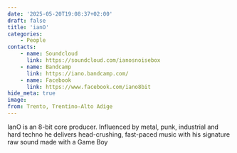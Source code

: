 ```yaml
---
date: '2025-05-20T19:08:37+02:00'
draft: false
title: 'ianO'
categories:
    - People
contacts:
    - name: Soundcloud
      link: https://soundcloud.com/ianosnoisebox
    - name: Bandcamp
      link: https://iano.bandcamp.com/
    - name: Facebook
      link: https://www.facebook.com/iano8bit 
hide_meta: true
image: 
from: Trento, Trentino-Alto Adige
---
```


IanO is an 8-bit core producer. Influenced by metal, punk, industrial and hard techno he delivers head-crushing, fast-paced music with his signature raw sound made with a Game Boy
